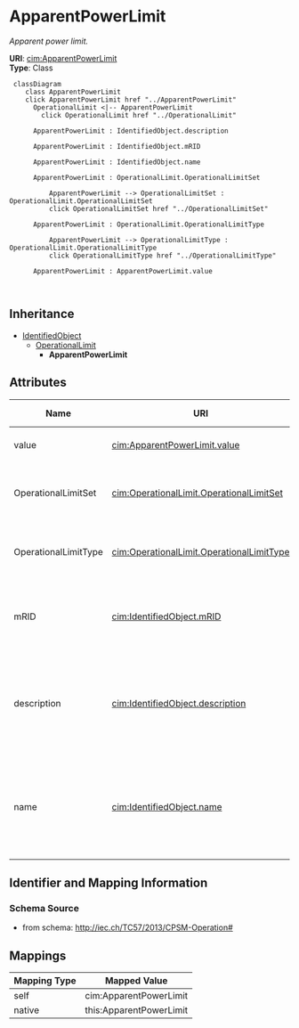 # ApparentPowerLimit


_Apparent power limit._





**URI**: [cim:ApparentPowerLimit](http://iec.ch/TC57/2013/CIM-schema-cim16#ApparentPowerLimit)<br />
**Type**: Class




```mermaid
 classDiagram
    class ApparentPowerLimit
    click ApparentPowerLimit href "../ApparentPowerLimit"
      OperationalLimit <|-- ApparentPowerLimit
        click OperationalLimit href "../OperationalLimit"
      
      ApparentPowerLimit : IdentifiedObject.description
        
      ApparentPowerLimit : IdentifiedObject.mRID
        
      ApparentPowerLimit : IdentifiedObject.name
        
      ApparentPowerLimit : OperationalLimit.OperationalLimitSet
        
          ApparentPowerLimit --> OperationalLimitSet : OperationalLimit.OperationalLimitSet
          click OperationalLimitSet href "../OperationalLimitSet"
        
      ApparentPowerLimit : OperationalLimit.OperationalLimitType
        
          ApparentPowerLimit --> OperationalLimitType : OperationalLimit.OperationalLimitType
          click OperationalLimitType href "../OperationalLimitType"
        
      ApparentPowerLimit : ApparentPowerLimit.value
        
      
```





## Inheritance
* [IdentifiedObject](IdentifiedObject.md)
    * [OperationalLimit](OperationalLimit.md)
        * **ApparentPowerLimit**



## Attributes


| Name | URI | Cardinality and Range | Description | Inheritance |
| ---  | --- | --- | --- | --- |
| value | [cim:ApparentPowerLimit.value](http://iec.ch/TC57/2013/CIM-schema-cim16#ApparentPowerLimit.value) | 1 <br />  [ApparentPower](ApparentPower.md)  | The apparent power limit | direct |
| OperationalLimitSet | [cim:OperationalLimit.OperationalLimitSet](http://iec.ch/TC57/2013/CIM-schema-cim16#OperationalLimit.OperationalLimitSet) | 1 <br />  [OperationalLimitSet](OperationalLimitSet.md)  | The limit set to which the limit values belong | [OperationalLimit](OperationalLimit.md) |
| OperationalLimitType | [cim:OperationalLimit.OperationalLimitType](http://iec.ch/TC57/2013/CIM-schema-cim16#OperationalLimit.OperationalLimitType) | 1 <br />  [OperationalLimitType](OperationalLimitType.md)  | The limit type associated with this limit | [OperationalLimit](OperationalLimit.md) |
| mRID | [cim:IdentifiedObject.mRID](http://iec.ch/TC57/2013/CIM-schema-cim16#IdentifiedObject.mRID) | 0..1 <br />  string  | Master resource identifier issued by a model authority | [IdentifiedObject](IdentifiedObject.md) |
| description | [cim:IdentifiedObject.description](http://iec.ch/TC57/2013/CIM-schema-cim16#IdentifiedObject.description) | 0..1 <br />  string  | The description is a free human readable text describing or naming the object | [IdentifiedObject](IdentifiedObject.md) |
| name | [cim:IdentifiedObject.name](http://iec.ch/TC57/2013/CIM-schema-cim16#IdentifiedObject.name) | 1 <br />  string  | The name is any free human readable and possibly non unique text naming the o... | [IdentifiedObject](IdentifiedObject.md) |









## Identifier and Mapping Information







### Schema Source


* from schema: http://iec.ch/TC57/2013/CPSM-Operation#





## Mappings

| Mapping Type | Mapped Value |
| ---  | ---  |
| self | cim:ApparentPowerLimit |
| native | this:ApparentPowerLimit |




